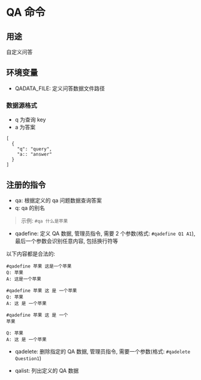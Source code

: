 # QA 命令

## 用途

自定义问答

## 环境变量

- QADATA_FILE: 定义问答数据文件路径

### 数据源格式

- q 为查询 key
- a 为答案

```
[
  {
    "q": "query",
    "a:: "answer"
  }
]
```


## 注册的指令

- qa: 根据定义的 qa 问题数据查询答案
- q: qa 的别名
> 示例: `#qa 什么是苹果`

- qadefine: 定义 QA 数据, 管理员指令, 需要 2 个参数(格式: `#qadefine Q1 A1`), 最后一个参数会识别任意内容, 包括换行符等

以下内容都是合法的:
```
#qadefine 苹果 这是一个苹果
Q: 苹果
A: 这是一个苹果
```

```
#qadefine 苹果 这 是 一个苹果
Q: 苹果
A: 这 是 一个苹果
```

```
#qadefine 苹果 这 是 一个
苹果

Q: 苹果
A: 这 是 一个苹果
```

- qadelete: 删除指定的 QA 数据, 管理员指令, 需要一个参数(格式: `#qadelete Question1`)

- qalist: 列出定义的 QA 数据
